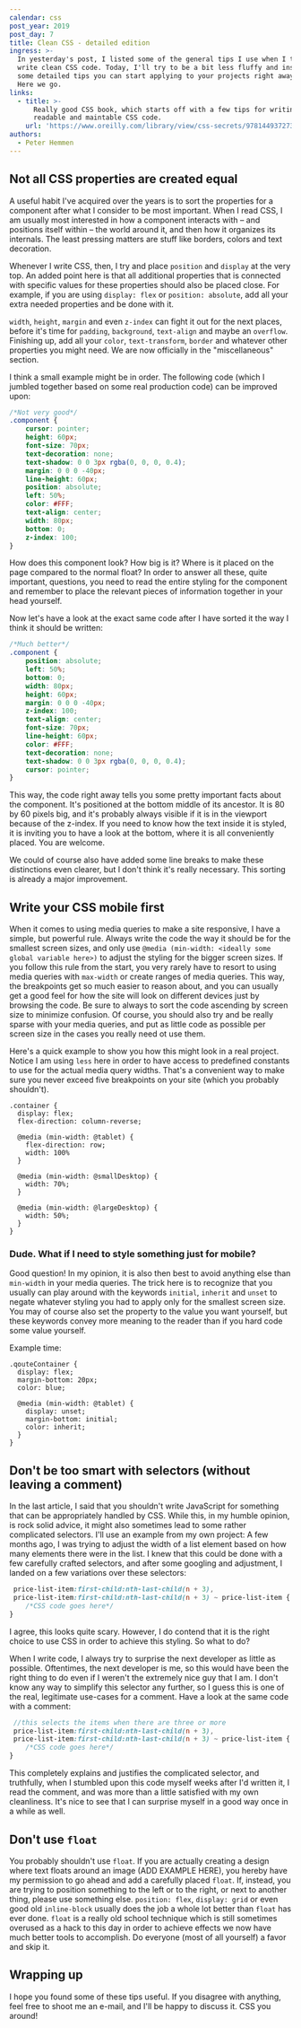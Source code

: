 ```yaml
---
calendar: css
post_year: 2019
post_day: 7
title: Clean CSS - detailed edition
ingress: >-
  In yesterday's post, I listed some of the general tips I use when I try to
  write clean CSS code. Today, I'll try to be a bit less fluffy and instead show
  some detailed tips you can start applying to your projects right away. Ready?
  Here we go.
links:
  - title: >-
      Really good CSS book, which starts off with a few tips for writing
      readable and maintable CSS code.
    url: 'https://www.oreilly.com/library/view/css-secrets/9781449372736/'
authors:
  - Peter Hemmen
---
```


## Not all CSS properties are created equal

A useful habit I've acquired over the years is to sort the properties for a component after what I consider to be most important. When I read CSS, I am usually most interested in how a component interacts with – and positions itself within – the world around it, and then how it organizes its internals. The least pressing matters are stuff like borders, colors and text decoration.

Whenever I write CSS, then, I try and place `position` and `display` at the very top. An added point here is that all additional properties that is connected with specific values for these properties should also be placed close. For example, if you are using `display: flex` or `position: absolute`, add all your extra needed properties and be done with it.
  
`width`, `height`, `margin` and even `z-index` can fight it out for the next places, before it's time for `padding`, `background`, `text-align` and maybe an `overflow`. Finishing up, add all your `color`, `text-transform`, `border` and whatever other properties you might need. We are now officially in the "miscellaneous" section.

I think a small example might be in order. The following code (which I jumbled together based on some real production code) can be improved upon:

```css
/*Not very good*/
.component {
    cursor: pointer;
    height: 60px;
    font-size: 70px;
    text-decoration: none;
    text-shadow: 0 0 3px rgba(0, 0, 0, 0.4);
    margin: 0 0 0 -40px;
    line-height: 60px;
    position: absolute;
    left: 50%;
    color: #FFF;
    text-align: center;
    width: 80px;
    bottom: 0;
    z-index: 100;
}
```
How does this component look? How big is it? Where is it placed on the page compared to the normal float? In order to answer all these, quite important, questions, you need to read the entire styling for the component and remember to place the relevant pieces of information together in your head yourself.

Now let's have a look at the exact same code after I have sorted it the way I think it should be written:
```css
/*Much better*/
.component {
    position: absolute;
    left: 50%;
    bottom: 0;
    width: 80px;
    height: 60px;
    margin: 0 0 0 -40px;
    z-index: 100;
    text-align: center;
    font-size: 70px;
    line-height: 60px;
    color: #FFF;
    text-decoration: none;
    text-shadow: 0 0 3px rgba(0, 0, 0, 0.4);
    cursor: pointer;
}
```

This way, the code right away tells you some pretty important facts about the component. It's positioned at the bottom middle of its ancestor. It is 80 by 60 pixels big, and it's probably always visible if it is in the viewport because of the z-index. If you need to know how the text inside it is styled, it is inviting you to have a look at the bottom, where it is all conveniently placed. You are welcome.

We could of course also have added some line breaks to make these distinctions even clearer, but I don't think it's really necessary. This sorting is already a major improvement.



## Write your CSS mobile first

When it comes to using media queries to make a site responsive, I have a simple, but powerful rule. Always write the code the way it should be for the smallest screen sizes, and only use `@media (min-width: <ideally some global variable here>)` to adjust the styling for the bigger screen sizes. If you follow this rule from the start, you very rarely have to resort to using media queries with `max-width` or create ranges of media queries. This way, the breakpoints get so much easier to reason about, and you can usually get a good feel for how the site will look on different devices just by browsing the code. Be sure to always to sort the code ascending by screen size to minimize confusion. Of course, you should also try and be really sparse with your media queries, and put as little code as possible per screen size in the cases you really need ot use them.

Here's a quick example to show you how this might look in a real project. Notice I am using `less` here in order to have access to predefined constants to use for the actual media query widths. That's a convenient way to make sure you never exceed five breakpoints on your site (which you probably shouldn't).

```less
.container {
  display: flex;
  flex-direction: column-reverse;
  
  @media (min-width: @tablet) {
    flex-direction: row;
    width: 100%
  }

  @media (min-width: @smallDesktop) {
    width: 70%;
  }

  @media (min-width: @largeDesktop) {
    width: 50%;
  }
}
```


### Dude. What if I need to style something just for mobile?

Good question! In my opinion, it is also then best to avoid anything else than `min-width` in your media queries. The trick here is to recognize that you usually can play around with the keywords `initial`, `inherit` and `unset` to negate whatever styling you had to apply only for the smallest screen size. You may of course also set the property to the value you want yourself, but these keywords convey more meaning to the reader than if you hard code some value yourself.

Example time:
```less
.qouteContainer {
  display: flex;
  margin-bottom: 20px;
  color: blue;

  @media (min-width: @tablet) {
    display: unset;
    margin-bottom: initial;
    color: inherit;
  }
}
``` 


## Don't be too smart with selectors (without leaving a comment)

In the last article, I said that you shouldn't write JavaScript for something that can be appropriately handled by CSS. While this, in my humble opinion, is rock solid advice, it might also sometimes lead to some rather complicated selectors. I'll use an example from my own project: A few months ago, I was trying to adjust the width of a list element based on how many elements there were in the list. I knew that this could be done with a few carefully crafted selectors, and after some googling and adjustment, I landed on a few variations over these selectors:

```scss
 price-list-item:first-child:nth-last-child(n + 3),
 price-list-item:first-child:nth-last-child(n + 3) ~ price-list-item {
    /*CSS code goes here*/
}
```

I agree, this looks quite scary. However, I do contend that it is the right choice to use CSS in order to achieve this styling. So what to do?

When I write code, I always try to surprise the next developer as little as possible. Oftentimes, the next developer is me, so this would have been the right thing to do even if I weren't the extremely nice guy that I am. I don't know any way to simplify this selector any further, so I guess this is one of the real, legitimate use-cases for a comment. Have a look at the same code with a comment:

```scss
 //this selects the items when there are three or more
 price-list-item:first-child:nth-last-child(n + 3),
 price-list-item:first-child:nth-last-child(n + 3) ~ price-list-item {
    /*CSS code goes here*/
}
```

This completely explains and justifies the complicated selector, and truthfully, when I stumbled upon this code myself weeks after I'd written it, I read the comment, and was more than a little satisfied with my own cleanliness. It's nice to see that I can surprise myself in a good way once in a while as well.


## Don't use `float`

You probably shouldn't use `float`. If you are actually creating a design where text floats around an image (ADD EXAMPLE HERE), you hereby have my permission to go ahead and add a carefully placed `float`. If, instead, you are trying to position something to the left or to the right, or next to another thing, please use something else. `position: flex`, `display: grid` or even good old `inline-block` usually does the job a whole lot better than `float` has ever done. `float` is a really old school technique which is still sometimes overused as a hack to this day in order to achieve effects we now have much better tools to accomplish. Do everyone (most of all yourself) a favor and skip it.

## Wrapping up

I hope you found some of these tips useful. If you disagree with anything, feel free to shoot me an e-mail, and I'll be happy to discuss it. CSS you around!

